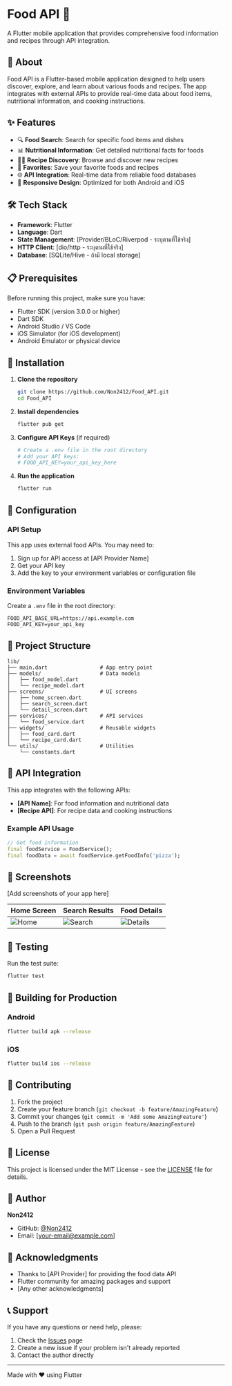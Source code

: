 # Food API 🍕

A Flutter mobile application that provides comprehensive food information and recipes through API integration.

## 📱 About

Food API is a Flutter-based mobile application designed to help users discover, explore, and learn about various foods and recipes. The app integrates with external APIs to provide real-time data about food items, nutritional information, and cooking instructions.

## ✨ Features

- 🔍 **Food Search**: Search for specific food items and dishes
- 📊 **Nutritional Information**: Get detailed nutritional facts for foods
- 👨‍🍳 **Recipe Discovery**: Browse and discover new recipes
- 💾 **Favorites**: Save your favorite foods and recipes
- 🌐 **API Integration**: Real-time data from reliable food databases
- 📱 **Responsive Design**: Optimized for both Android and iOS

## 🛠️ Tech Stack

- **Framework**: Flutter
- **Language**: Dart
- **State Management**: [Provider/BLoC/Riverpod - ระบุตามที่ใช้จริง]
- **HTTP Client**: [dio/http - ระบุตามที่ใช้จริง]
- **Database**: [SQLite/Hive - ถ้ามี local storage]

## 📋 Prerequisites

Before running this project, make sure you have:

- Flutter SDK (version 3.0.0 or higher)
- Dart SDK
- Android Studio / VS Code
- iOS Simulator (for iOS development)
- Android Emulator or physical device

## 🚀 Installation

1. **Clone the repository**
   ```bash
   git clone https://github.com/Non2412/Food_API.git
   cd Food_API
   ```

2. **Install dependencies**
   ```bash
   flutter pub get
   ```

3. **Configure API Keys** (if required)
   ```bash
   # Create a .env file in the root directory
   # Add your API keys:
   # FOOD_API_KEY=your_api_key_here
   ```

4. **Run the application**
   ```bash
   flutter run
   ```

## 🔧 Configuration

### API Setup
This app uses external food APIs. You may need to:

1. Sign up for API access at [API Provider Name]
2. Get your API key
3. Add the key to your environment variables or configuration file

### Environment Variables
Create a `.env` file in the root directory:
```env
FOOD_API_BASE_URL=https://api.example.com
FOOD_API_KEY=your_api_key
```

## 📂 Project Structure

```
lib/
├── main.dart                 # App entry point
├── models/                   # Data models
│   ├── food_model.dart
│   └── recipe_model.dart
├── screens/                  # UI screens
│   ├── home_screen.dart
│   ├── search_screen.dart
│   └── detail_screen.dart
├── services/                 # API services
│   └── food_service.dart
├── widgets/                  # Reusable widgets
│   ├── food_card.dart
│   └── recipe_card.dart
└── utils/                    # Utilities
    └── constants.dart
```

## 🔗 API Integration

This app integrates with the following APIs:
- **[API Name]**: For food information and nutritional data
- **[Recipe API]**: For recipe data and cooking instructions

### Example API Usage
```dart
// Get food information
final foodService = FoodService();
final foodData = await foodService.getFoodInfo('pizza');
```

## 📱 Screenshots

[Add screenshots of your app here]

| Home Screen | Search Results | Food Details |
|-------------|----------------|--------------|
| ![Home](screenshots/home.png) | ![Search](screenshots/search.png) | ![Details](screenshots/details.png) |

## 🧪 Testing

Run the test suite:
```bash
flutter test
```

## 🚀 Building for Production

### Android
```bash
flutter build apk --release
```

### iOS
```bash
flutter build ios --release
```

## 🤝 Contributing

1. Fork the project
2. Create your feature branch (`git checkout -b feature/AmazingFeature`)
3. Commit your changes (`git commit -m 'Add some AmazingFeature'`)
4. Push to the branch (`git push origin feature/AmazingFeature`)
5. Open a Pull Request

## 📄 License

This project is licensed under the MIT License - see the [LICENSE](LICENSE) file for details.

## 👤 Author

**Non2412**
- GitHub: [@Non2412](https://github.com/Non2412)
- Email: [your-email@example.com]

## 🙏 Acknowledgments

- Thanks to [API Provider] for providing the food data API
- Flutter community for amazing packages and support
- [Any other acknowledgments]

## 📞 Support

If you have any questions or need help, please:
1. Check the [Issues](https://github.com/Non2412/Food_API/issues) page
2. Create a new issue if your problem isn't already reported
3. Contact the author directly

---

Made with ❤️ using Flutter
